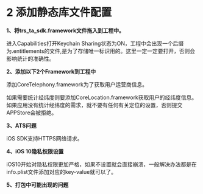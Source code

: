 # 2 添加静态库文件配置

**1、将trs\_ta\_sdk.framework文件拖入到工程中。**

进入Capabilities打开Keychain Sharing状态为ON，工程中会出现一个后缀为.entitlements的文件,是为了存储唯一标识用的。这里一定一定要打开，否则会影响统计的准确性。

**2、添加以下2个Framework到工程中**

添加CoreTelephony.framework为了获取用户运营商信息。

如果需要统计经纬度则要添加CoreLocation.framework获取用户的经纬度信息。如果应用没有统计经纬度的需求，就不要有任何有关定位的设置，否则提交APPStore会被拒绝。

**3、ATS问题**

iOS SDK支持HTTPS网络请求。

**4、iOS 10隐私权限设置**

iOS10开始对隐私权限更加严格，如果不设置就会直接崩溃，一般解决办法都是在info.plist文件添加对应的key-value就可以了。

**5、打包中可能出现的问题**


